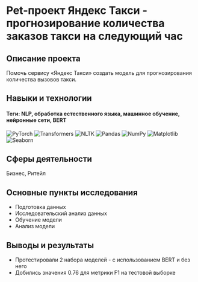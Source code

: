 # Pet-проект Яндекс Такси - прогнозирование количества заказов такси на следующий час

## Описание проекта
Помочь сервису «Яндекс Такси» создать модель для прогнозирования количества вызовов такси.

## Навыки и технологии
#### Теги: NLP, обработка естественного языка, машинное обучение, нейронные сети, BERT
![PyTorch](https://img.shields.io/badge/PyTorch-black?style=flat&logo=pytorch&logoColor=orange)
![Transformers](https://img.shields.io/badge/Transformers-black?style=flat&logo=huggingface&logoColor=orange)
![NLTK](https://img.shields.io/badge/NLTK-black?style=flat&logo=nltk&logoColor=orange)
![Pandas](https://img.shields.io/badge/Pandas-black?style=flat&logo=pandas&logoColor=orange)
![NumPy](https://img.shields.io/badge/NumPy-black?style=flat&logo=numpy&logoColor=orange)
![Matplotlib](https://img.shields.io/badge/Matplotlib-black?style=flat&logo=matplotlib&logoColor=orange)
![Seaborn](https://img.shields.io/badge/Seaborn-black?style=flat&logo=seaborn&logoColor=orange)

## Сферы деятельности
Бизнес, Ритейл

## Основные пункты исследования
- Подготовка данных
- Исследовательский анализ данных
- Обучение модели
- Анализ модели

## Выводы и результаты
- Протестировали 2 набора моделей - с использованием BERT и без него
- Добились значения 0.76 для метрики F1 на тестовой выборке
